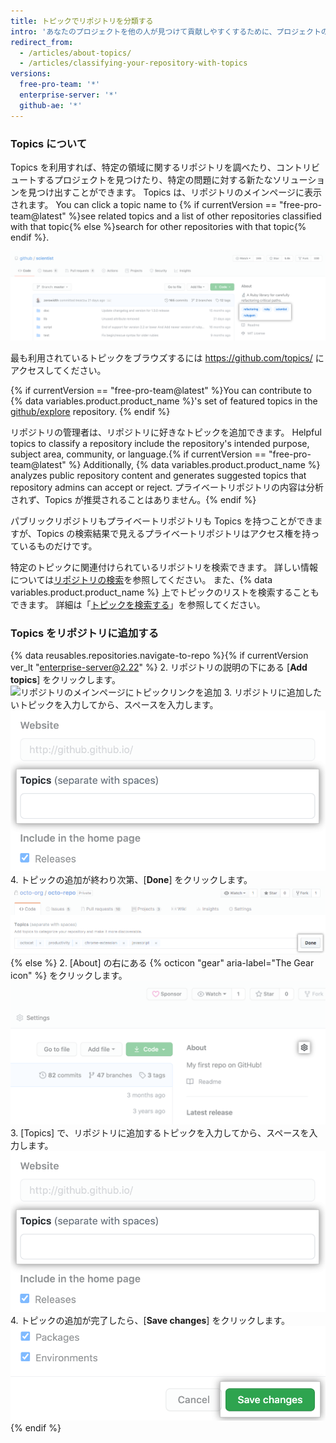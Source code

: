 ```yaml
---
title: トピックでリポジトリを分類する
intro: 'あなたのプロジェクトを他の人が見つけて貢献しやすくするために、プロジェクトの目的、分野、主催グループなどの、リポジトリに関するトピックを追加できます。'
redirect_from:
  - /articles/about-topics/
  - /articles/classifying-your-repository-with-topics
versions:
  free-pro-team: '*'
  enterprise-server: '*'
  github-ae: '*'
---
```


### Topics について

Topics を利用すれば、特定の領域に関するリポジトリを調べたり、コントリビュートするプロジェクトを見つけたり、特定の問題に対する新たなソリューションを見つけ出すことができます。 Topics は、リポジトリのメインページに表示されます。 You can click a topic name to {% if currentVersion == "free-pro-team@latest" %}see related topics and a list of other repositories classified with that topic{% else %}search for other repositories with that topic{% endif %}.

![Topics を表示しているテストリポジトリのメインページ](/assets/images/help/repository/os-repo-with-topics.png)

最も利用されているトピックをブラウズするには https://github.com/topics/ にアクセスしてください。

{% if currentVersion == "free-pro-team@latest" %}You can contribute to {% data variables.product.product_name %}'s set of featured topics in the [github/explore](https://github.com/github/explore) repository. {% endif %}

リポジトリの管理者は、リポジトリに好きなトピックを追加できます。 Helpful topics to classify a repository include the repository's intended purpose, subject area, community, or language.{% if currentVersion == "free-pro-team@latest" %} Additionally, {% data variables.product.product_name %} analyzes public repository content and generates suggested topics that repository admins can accept or reject. プライベートリポジトリの内容は分析されず、Topics が推奨されることはありません。{% endif %}

パブリックリポジトリもプライベートリポジトリも Topics を持つことができますが、Topics の検索結果で見えるプライベートリポジトリはアクセス権を持っているものだけです。

特定のトピックに関連付けられているリポジトリを検索できます。 詳しい情報については[リポジトリの検索](/articles/searching-for-repositories#search-by-topic)を参照してください。 また、{% data variables.product.product_name %} 上でトピックのリストを検索することもできます。 詳細は「[トピックを検索する](/articles/searching-topics)」を参照してください。

### Topics をリポジトリに追加する

{% data reusables.repositories.navigate-to-repo %}{% if currentVersion ver_lt "enterprise-server@2.22" %}
2. リポジトリの説明の下にある [**Add topics**] をクリックします。 ![リポジトリのメインページにトピックリンクを追加](/assets/images/help/repository/add-topics-link.png)
3. リポジトリに追加したいトピックを入力してから、スペースを入力します。 ![トピックの入力フォーム](/assets/images/help/repository/add-topic-form.png)
4. トピックの追加が終わり次第、[**Done**] をクリックします。 ![トピックのリストと [Done] ボタンが表示されているフォーム](/assets/images/help/repository/add-topics-done-button.png)
{% else %}
2. [About] の右にある {% octicon "gear" aria-label="The Gear icon" %} をクリックします。 ![リポジトリのメイン ページにある歯車アイコン](/assets/images/help/repository/edit-repository-details-gear.png)
3. [Topics] で、リポジトリに追加するトピックを入力してから、スペースを入力します。 ![トピックの入力フォーム](/assets/images/help/repository/add-topic-form.png)
4. トピックの追加が完了したら、[**Save changes**] をクリックします。 ![[Save changes] の [Edit repository details] ボタン](/assets/images/help/repository/edit-repository-details-save-changes-button.png)
{% endif %}
